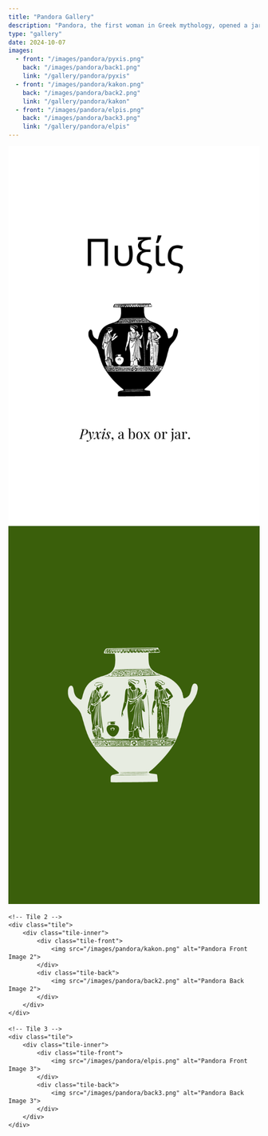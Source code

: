 ```yaml
---
title: "Pandora Gallery"
description: "Pandora, the first woman in Greek mythology, opened a jar that unleashed all evils into the world."
type: "gallery"
date: 2024-10-07
images:
  - front: "/images/pandora/pyxis.png"
    back: "/images/pandora/back1.png"
    link: "/gallery/pandora/pyxis"
  - front: "/images/pandora/kakon.png"
    back: "/images/pandora/back2.png"
    link: "/gallery/pandora/kakon"
  - front: "/images/pandora/elpis.png"
    back: "/images/pandora/back3.png"
    link: "/gallery/pandora/elpis"
---
```


<!-- Gallery Content -->
<div class="image-tile-container">
    <!-- Tile 1 -->
    <div class="tile">
        <div class="tile-inner">
            <div class="tile-front">
                <img src="/images/pandora/pyxis.png" alt="Pandora Front Image 1">
            </div>
            <div class="tile-back">
                <img src="/images/pandora/back1.png" alt="Pandora Back Image 1">
            </div>
        </div>
    </div>
    
    <!-- Tile 2 -->
    <div class="tile">
        <div class="tile-inner">
            <div class="tile-front">
                <img src="/images/pandora/kakon.png" alt="Pandora Front Image 2">
            </div>
            <div class="tile-back">
                <img src="/images/pandora/back2.png" alt="Pandora Back Image 2">
            </div>
        </div>
    </div>
    
    <!-- Tile 3 -->
    <div class="tile">
        <div class="tile-inner">
            <div class="tile-front">
                <img src="/images/pandora/elpis.png" alt="Pandora Front Image 3">
            </div>
            <div class="tile-back">
                <img src="/images/pandora/back3.png" alt="Pandora Back Image 3">
            </div>
        </div>
    </div>
</div>
